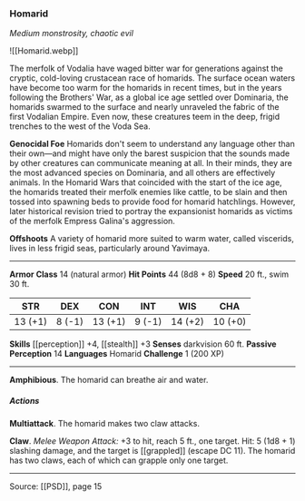 ### Homarid
_Medium monstrosity, chaotic evil_

![[Homarid.webp]]

The merfolk of Vodalia have waged bitter war for generations against the cryptic, cold-loving crustacean race of homarids. The surface ocean waters have become too warm for the homarids in recent times, but in the years following the Brothers' War, as a global ice age settled over Dominaria, the homarids swarmed to the surface and nearly unraveled the fabric of the first Vodalian Empire. Even now, these creatures teem in the deep, frigid trenches to the west of the Voda Sea.

**Genocidal Foe** Homarids don't seem to understand any language other than their own—and might have only the barest suspicion that the sounds made by other creatures can communicate meaning at all. In their minds, they are the most advanced species on Dominaria, and all others are effectively animals. In the Homarid Wars that coincided with the start of the ice age, the homarids treated their merfolk enemies like cattle, to be slain and then tossed into spawning beds to provide food for homarid hatchlings. However, later historical revision tried to portray the expansionist homarids as victims of the merfolk Empress Galina's aggression.


**Offshoots** A variety of homarid more suited to warm water, called viscerids, lives in less frigid seas, particularly around Yavimaya.

---

**Armor Class** 14 (natural armor)
**Hit Points** 44 (8d8 + 8)
**Speed** 20 ft., swim 30 ft.

| STR     | DEX     | CON     | INT     | WIS     | CHA     |
|---------|---------|---------|---------|---------|---------|
| 13 (+1) | 8 (-1) | 13 (+1) | 9 (-1) | 14 (+2) | 10 (+0) |

**Skills** [[perception]] +4, [[stealth]] +3
**Senses** darkvision 60 ft.
**Passive Perception** 14
**Languages** Homarid
**Challenge** 1 (200 XP)

---

**Amphibious**. The homarid can breathe air and water.

##### Actions
**Multiattack**. The homarid makes two claw attacks.

**Claw**. _Melee Weapon Attack:_ +3 to hit, reach 5 ft., one target. Hit: 5 (1d8 + 1) slashing damage, and the target is [[grappled]] (escape DC 11). The homarid has two claws, each of which can grapple only one target.


---

Source: [[PSD]], page 15